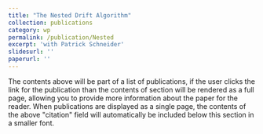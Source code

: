 ```yaml
---
title: "The Nested Drift Algorithm"
collection: publications
category: wp
permalink: /publication/Nested
excerpt: 'with Patrick Schneider'
slidesurl: ''
paperurl: ''
---
```

The contents above will be part of a list of publications, if the user clicks the link for the publication than the contents of section will be rendered as a full page, allowing you to provide more information about the paper for the reader. When publications are displayed as a single page, the contents of the above "citation" field will automatically be included below this section in a smaller font.

